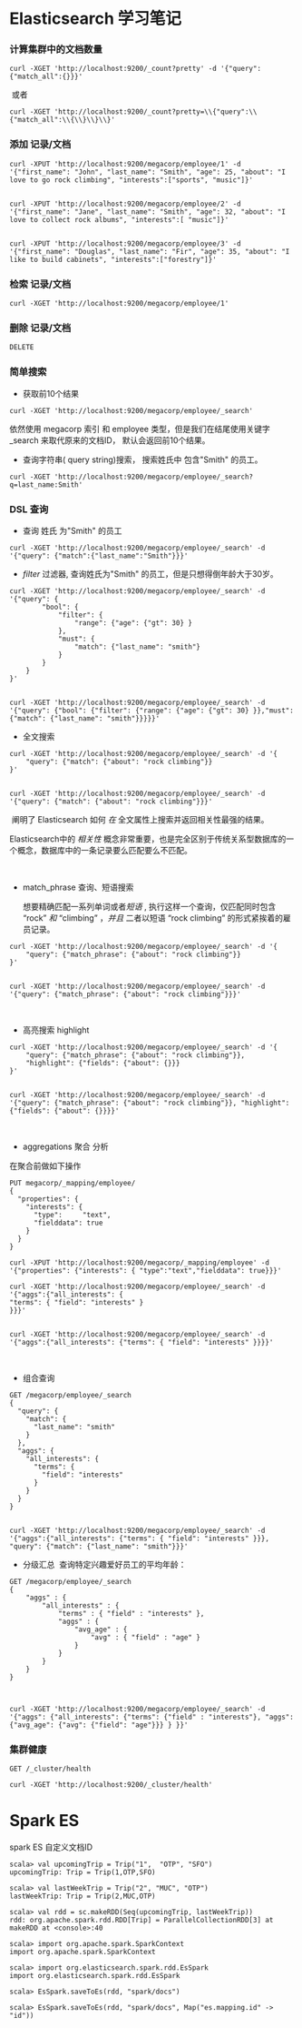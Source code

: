 # Elasticsearch  学习笔记



### 计算集群中的文档数量

 ```
curl -XGET 'http://localhost:9200/_count?pretty' -d '{"query":{"match_all":{}}}'
 ```

​      或者

```
curl -XGET 'http://localhost:9200/_count?pretty=\\{"query":\\{"match_all":\\{\\}\\}\\}'
```



### 添加 记录/文档

 ```
curl -XPUT 'http://localhost:9200/megacorp/employee/1' -d '{"first_name": "John", "last_name": "Smith", "age": 25, "about": "I love to go rock climbing", "interests":["sports", "music"]}'


curl -XPUT 'http://localhost:9200/megacorp/employee/2' -d '{"first_name": "Jane", "last_name": "Smith", "age": 32, "about": "I love to collect rock albums", "interests":[ "music"]}'


curl -XPUT 'http://localhost:9200/megacorp/employee/3' -d '{"first_name": "Douglas", "last_name": "Fir", "age": 35, "about": "I like to build cabinets", "interests":["forestry"]}'
 ```



### 检索 记录/文档

```
curl -XGET 'http://localhost:9200/megacorp/employee/1'
```



### 删除 记录/文档

```
DELETE
```



### 简单搜索

- 获取前10个结果

 ```
curl -XGET 'http://localhost:9200/megacorp/employee/_search'
 ```

依然使用 megacorp 索引 和 employee 类型，但是我们在结尾使用关键字 _search 来取代原来的文档ID， 默认会返回前10个结果。

- 查询字符串( query string)搜索， 搜索姓氏中 包含"Smith" 的员工。

```
curl -XGET 'http://localhost:9200/megacorp/employee/_search?q=last_name:Smith'
```



### DSL 查询

- 查询 姓氏 为"Smith" 的员工

```
curl -XGET 'http://localhost:9200/megacorp/employee/_search' -d '{"query": {"match":{"last_name":"Smith"}}}'
```



- *filter* 过滤器,   查询姓氏为"Smith" 的员工，但是只想得倒年龄大于30岁。

```
curl -XGET 'http://localhost:9200/megacorp/employee/_search' -d '{"query": {
    	"bool": {
    		"filter": {
    			"range": {"age": {"gt": 30} }
    		},
    		"must": {
            	"match": {"last_name": "smith"}
    		}
    	}
    }
}'


curl -XGET 'http://localhost:9200/megacorp/employee/_search' -d '{"query": {"bool": {"filter": {"range": {"age": {"gt": 30} }},"must": {"match": {"last_name": "smith"}}}}}'

```

- 全文搜索

```
curl -XGET 'http://localhost:9200/megacorp/employee/_search' -d '{
    "query": {"match": {"about": "rock climbing"}}
}'


curl -XGET 'http://localhost:9200/megacorp/employee/_search' -d '{"query": {"match": {"about": "rock climbing"}}}'
```

​        阐明了 Elasticsearch 如何 *在* 全文属性上搜索并返回相关性最强的结果。

​        Elasticsearch中的 *相关性* 概念非常重要，也是完全区别于传统关系型数据库的一个概念，数据库中的一条记录要么匹配要么不匹配。

​	

- match_phrase 查询、短语搜索

  想要精确匹配一系列单词或者*短语* ,  执行这样一个查询，仅匹配同时包含 “rock” *和* “climbing” ，*并且* 二者以短语 “rock climbing” 的形式紧挨着的雇员记录。

```
curl -XGET 'http://localhost:9200/megacorp/employee/_search' -d '{
    "query": {"match_phrase": {"about": "rock climbing"}}
}'


curl -XGET 'http://localhost:9200/megacorp/employee/_search' -d '{"query": {"match_phrase": {"about": "rock climbing"}}}'
```

​	

- 高亮搜索  highlight

```
curl -XGET 'http://localhost:9200/megacorp/employee/_search' -d '{
    "query": {"match_phrase": {"about": "rock climbing"}},
    "highlight": {"fields": {"about": {}}}
}'


curl -XGET 'http://localhost:9200/megacorp/employee/_search' -d '{"query": {"match_phrase": {"about": "rock climbing"}}, "highlight": {"fields": {"about": {}}}}'

```

​	

-  aggregations  聚合 分析

  在聚合前做如下操作

```
PUT megacorp/_mapping/employee/
{
  "properties": {
    "interests": { 
      "type":     "text",
      "fielddata": true
    }
  }
}

curl -XPUT 'http://localhost:9200/megacorp/_mapping/employee' -d '{"properties": {"interests": { "type":"text","fielddata": true}}}'
```



```
curl -XGET 'http://localhost:9200/megacorp/employee/_search' -d '{"aggs":{"all_interests": {
"terms": { "field": "interests" }
}}}'


curl -XGET 'http://localhost:9200/megacorp/employee/_search' -d '{"aggs":{"all_interests": {"terms": { "field": "interests" }}}}'

```

​	

- 组合查询

```
GET /megacorp/employee/_search
{
  "query": {
    "match": {
      "last_name": "smith"
    }
  },
  "aggs": {
    "all_interests": {
      "terms": {
        "field": "interests"
      }
    }
  }
}


curl -XGET 'http://localhost:9200/megacorp/employee/_search' -d '{"aggs":{"all_interests": {"terms": { "field": "interests" }}}, "query": {"match": {"last_name": "smith"}}}'
```



- 分级汇总  查询特定兴趣爱好员工的平均年龄：

```
GET /megacorp/employee/_search
{
    "aggs" : {
        "all_interests" : {
            "terms" : { "field" : "interests" },
            "aggs" : {
                "avg_age" : {
                    "avg" : { "field" : "age" }
                }
            }
        }
    }
}



curl -XGET 'http://localhost:9200/megacorp/employee/_search' -d '{"aggs": {"all_interests": {"terms": {"field" : "interests"}, "aggs": {"avg_age": {"avg": {"field": "age"}}} } }}'
```





### 集群健康

```
GET /_cluster/health

curl -XGET 'http://localhost:9200/_cluster/health'

```





# Spark ES



spark ES 自定义文档ID

```
scala> val upcomingTrip = Trip("1",  "OTP", "SFO")
upcomingTrip: Trip = Trip(1,OTP,SFO)

scala> val lastWeekTrip = Trip("2", "MUC", "OTP")
lastWeekTrip: Trip = Trip(2,MUC,OTP)

scala> val rdd = sc.makeRDD(Seq(upcomingTrip, lastWeekTrip))
rdd: org.apache.spark.rdd.RDD[Trip] = ParallelCollectionRDD[3] at makeRDD at <console>:40

scala> import org.apache.spark.SparkContext
import org.apache.spark.SparkContext

scala> import org.elasticsearch.spark.rdd.EsSpark
import org.elasticsearch.spark.rdd.EsSpark

scala> EsSpark.saveToEs(rdd, "spark/docs")
                                                                                
scala> EsSpark.saveToEs(rdd, "spark/docs", Map("es.mapping.id" -> "id"))


```

